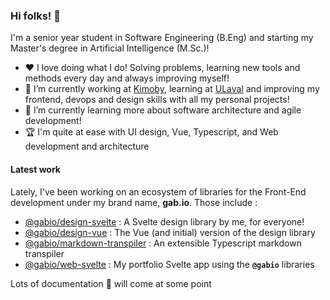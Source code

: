 ### Hi folks! 🤙

I'm a senior year student in Software Engineering (B.Eng) and starting my Master's degree in Artificial Intelligence (M.Sc.)!

- :heart: I love doing what I do! Solving problems, learning new tools and methods every day and always improving myself!
- 🔭 I’m currently working at [Kimoby](https://kimoby.com), learning at [ULaval](https://ulaval.ca) and improving my frontend, devops and design skills with all my personal projects!
- 🌱 I’m currently learning more about software architecture and agile development!
- 🏆 I'm quite at ease with UI design, Vue, Typescript, and Web development and architecture

#### Latest work

Lately, I've been working on an ecosystem of libraries for the Front-End development under my brand name, **gab.io**. Those include :

- [@gabio/design-svelte](https://github.com/vigenere23/gabio-design-svelte) : A Svelte design library by me, for everyone!
- [@gabio/design-vue](https://github.com/vigenere23/gabio-design-vue) : The Vue (and initial) version of the design library
- [@gabio/markdown-transpiler](https://github.com/vigenere23/gabio-markdown-transpiler) : An extensible Typescript markdown transpiler
- [@gabio/web-svelte](https://github.com/vigenere23/gabio-web-svelte) : My portfolio Svelte app using the **`@gabio`** libraries

Lots of documentation :book: will come at some point
